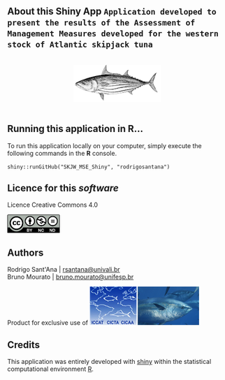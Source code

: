 ## About this Shiny App `Application developed to present the results of the Assessment of Management Measures developed for the western stock of Atlantic skipjack tuna`

<center>
<BR />
<img src="www/K_pelamis.png" width="200px" />
</center>
<BR />

## Running this application in R...

To run this application locally on your computer, simply execute
the following commands in the **R** console.

```{r} 
shiny::runGitHub("SKJW_MSE_Shiny", "rodrigosantana")
```

## Licence for this *software*

Licence Creative Commons 4.0

<a href="https://creativecommons.org/licenses/by-nc-nd/4.0/">
<img src="www/by-nc-nd.png" width="120px" />
</a>
<BR />

## Authors

Rodrigo Sant'Ana    | rsantana@univali.br  
Bruno Mourato       | bruno.mourato@unifesp.br  

Product for exclusive use of
<a href="https://iccat.int/">
<img src="www/logoICCAT.png" width="250px" />
</a>
<BR />

## Credits

This application was entirely developed with
[shiny](http://shiny.rstudio.com/) within the statistical computational environment [R](http://www.r-project.org/).